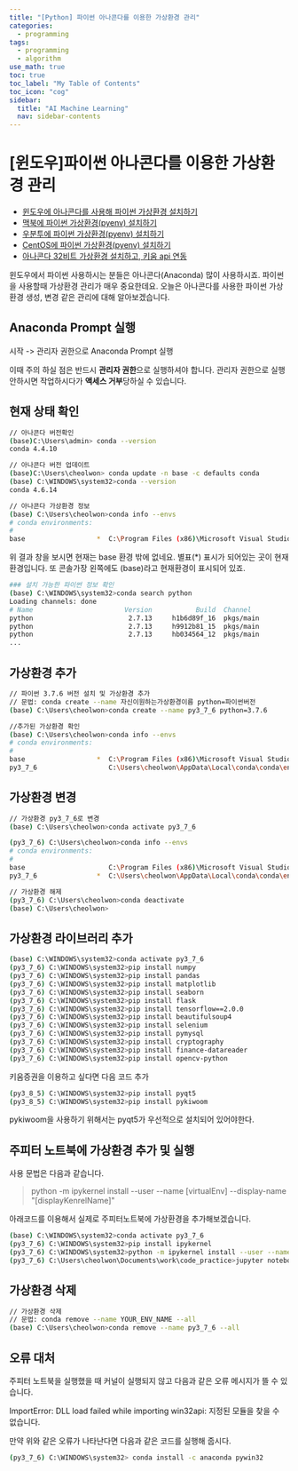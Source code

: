 ```yaml
---
title: "[Python] 파이썬 아나콘다를 이용한 가상환경 관리" 
categories:
  - programming
tags:
  - programming
  - algorithm
use_math: true
toc: true
toc_label: "My Table of Contents"
toc_icon: "cog"
sidebar:
  title: "AI Machine Learning"
  nav: sidebar-contents
---
```


# [윈도우]파이썬 아나콘다를 이용한 가상환경 관리

* [윈도우에 아나콘다를 사용해 파이썬 가상환경 설치하기](https://losskatsu.github.io/programming/py-conda/)
* [맥북에 파이썬 가상환경(pyenv) 설치하기](https://losskatsu.github.io/it-infra/pyenv-osx/)
* [우분투에 파이썬 가상환경(pyenv) 설치하기](https://losskatsu.github.io/programming/pyenv/)
* [CentOS에 파이썬 가상환경(pyenv) 설치하기](https://losskatsu.github.io/it-infra/pyenv-centos6/)
* [아나콘다 32비트 가상환경 설치하고, 키움 api 연동](https://losskatsu.github.io/it-infra/conda32/)

윈도우에서 파이썬 사용하시는 분들은 아나콘다(Anaconda) 많이 사용하시죠. 
파이썬을 사용할때 가상환경 관리가 매우 중요한데요. 
오늘은 아나콘다를 사용한 파이썬 가상환경 생성, 변경 같은 관리에 대해 알아보겠습니다. 

## Anaconda Prompt 실행


시작 -> 관리자 권한으로 Anaconda Prompt 실행

이때 주의 하실 점은 반드시 **관리자 권한**으로 실행하셔야 합니다. 
관리자 권한으로 실행 안하시면 작업하시다가 **액세스 거부**당하실 수 있습니다. 


## 현재 상태 확인 

```bash
// 아나콘다 버전확인
(base)C:\Users\admin> conda --version
conda 4.4.10

// 아나콘다 버전 업데이트
(base)C:\Users\cheolwon> conda update -n base -c defaults conda
(base) C:\WINDOWS\system32>conda --version
conda 4.6.14

// 아나콘다 가상환경 정보
(base) C:\Users\cheolwon>conda info --envs
# conda environments:
#
base                  *  C:\Program Files (x86)\Microsoft Visual Studio\Shared\Anaconda3_64
```
위 결과 창을 보시면 현재는 base 환경 밖에 없네요. 별표(\*) 표시가 되어있는 곳이 현재 환경입니다. 
또 콘솔가장 왼쪽에도 (base)라고 현재환경이 표시되어 있죠. 

```bash
### 설치 가능한 파이썬 정보 확인
(base) C:\WINDOWS\system32>conda search python
Loading channels: done
# Name                       Version           Build  Channel
python                        2.7.13     h1b6d89f_16  pkgs/main
python                        2.7.13     h9912b81_15  pkgs/main
python                        2.7.13     hb034564_12  pkgs/main
...
```




## 가상환경 추가

```bash
// 파이썬 3.7.6 버전 설치 및 가상환경 추가
// 문법: conda create --name 자신이원하는가상환경이름 python=파이썬버전
(base) C:\Users\cheolwon>conda create --name py3_7_6 python=3.7.6

//추가된 가상환경 확인
(base) C:\Users\cheolwon>conda info --envs
# conda environments:
#
base                  *  C:\Program Files (x86)\Microsoft Visual Studio\Shared\Anaconda3_64
py3_7_6                  C:\Users\cheolwon\AppData\Local\conda\conda\envs\py3_7_6

```

## 가상환경 변경

```bash
// 가상환경 py3_7_6로 변경
(base) C:\Users\cheolwon>conda activate py3_7_6

(py3_7_6) C:\Users\cheolwon>conda info --envs
# conda environments:
#
base                     C:\Program Files (x86)\Microsoft Visual Studio\Shared\Anaconda3_64
py3_7_6               *  C:\Users\cheolwon\AppData\Local\conda\conda\envs\py3_7_6

// 가상환경 해제
(py3_7_6) C:\Users\cheolwon>conda deactivate
(base) C:\Users\cheolwon>
```

## 가상환경 라이브러리 추가

```bash
(base) C:\WINDOWS\system32>conda activate py3_7_6
(py3_7_6) C:\WINDOWS\system32>pip install numpy
(py3_7_6) C:\WINDOWS\system32>pip install pandas
(py3_7_6) C:\WINDOWS\system32>pip install matplotlib
(py3_7_6) C:\WINDOWS\system32>pip install seaborn
(py3_7_6) C:\WINDOWS\system32>pip install flask
(py3_7_6) C:\WINDOWS\system32>pip install tensorflow==2.0.0
(py3_7_6) C:\WINDOWS\system32>pip install beautifulsoup4
(py3_7_6) C:\WINDOWS\system32>pip install selenium
(py3_7_6) C:\WINDOWS\system32>pip install pymysql 
(py3_7_6) C:\WINDOWS\system32>pip install cryptography
(py3_7_6) C:\WINDOWS\system32>pip install finance-datareader
(py3_7_6) C:\WINDOWS\system32>pip install opencv-python
```

키움증권을 이용하고 싶다면 다음 코드 추가

```bash
(py3_8_5) C:\WINDOWS\system32>pip install pyqt5
(py3_8_5) C:\WINDOWS\system32>pip install pykiwoom
```
pykiwoom을 사용하기 위해서는 pyqt5가 우선적으로 설치되어 있어야한다. 

## 주피터 노트북에 가상환경 추가 및 실행

사용 문법은 다음과 같습니다.
> python -m ipykernel install --user --name [virtualEnv] --display-name "[displayKenrelName]"

아래코드를 이용해서 실제로 주피터노트북에 가상환경을 추가해보겠습니다. 
```bash
(base) C:\WINDOWS\system32>conda activate py3_7_6
(py3_7_6) C:\WINDOWS\system32>pip install ipykernel
(py3_7_6) C:\WINDOWS\system32>python -m ipykernel install --user --name py3_7_6 --display-name "python3_7_6"
(py3_7_6) C:\Users\cheolwon\Documents\work\code_practice>jupyter notebook
```


## 가상환경 삭제

```bash
// 가상환경 삭제
// 문법: conda remove --name YOUR_ENV_NAME --all
(base) C:\Users\cheolwon>conda remove --name py3_7_6 --all
```


## 오류 대처 

주피터 노트북을 실행했을 때 커널이 실행되지 않고 다음과 같은 오류 메시지가 뜰 수 있습니다.

ImportError: DLL load failed while importing win32api: 지정된 모듈을 찾을 수 없습니다.

만약 위와 같은 오류가 나타난다면 다음과 같은 코드를 실행해 줍시다.

```bash
(py3_7_6) C:\WINDOWS\system32> conda install -c anaconda pywin32
```

